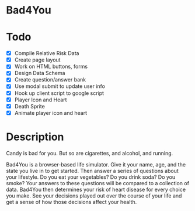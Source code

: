 # Bad4You

# Todo
- [X] Compile Relative Risk Data
- [X] Create page layout
- [X] Work on HTML buttons, forms
- [X] Design Data Schema
- [X] Create question/answer bank
- [X] Use modal submit to update user info
- [X] Hook up client script to google script
- [X] Player Icon and Heart
- [X] Death Sprite
- [X] Animate player icon and heart

# Description
Candy is bad for you. But so are cigarettes, and alcohol, and running.
  
Bad4You is a browser-based life simulator. Give it your name, age, and the state you live in to get started. Then answer a series of questions about your lifestyle. Do you eat your vegetables? Do you drink soda? Do you smoke? Your answers to these questions will be compared to a collection of data. Bad4You then determines your risk of heart disease for every choice you make. See your decisions played out over the course of your life and get a sense of how those decisions affect your health.
